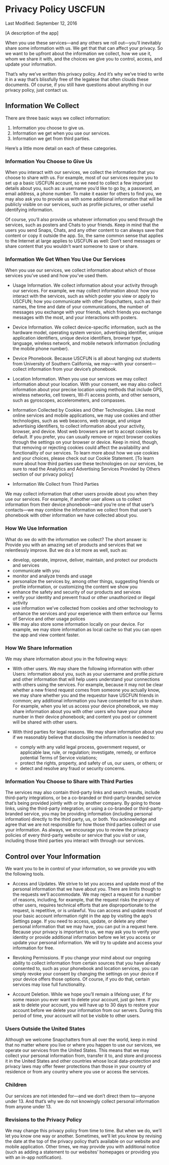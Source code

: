 # Privacy Policy USCFUN

Last Modified: September 12, 2016

[A description of the app]

When you use these services—and any others we roll out—you’ll inevitably share some information with us. We get that that can affect your privacy. So we want to be upfront about the information we collect, how we use it, whom we share it with, and the choices we give you to control, access, and update your information.

That’s why we’ve written this privacy policy. And it’s why we’ve tried to write it in a way that’s blissfully free of the legalese that often clouds these documents. Of course, if you still have questions about anything in our privacy policy, just contact us.

## Information We Collect

There are three basic ways we collect information:

1. Information you choose to give us.
2. Information we get when you use our services.
2. Information we get from third parties.

Here’s a little more detail on each of these categories.

### Information You Choose to Give Us

When you interact with our services, we collect the information that you choose
to share with us. For example, most of our services require you to set up a 
basic USCFUN account, so we need to collect a few important details about you, 
such as: a username you’d like to go by, a password, an email address,
a phone number.
To make it easier for others to find you, we may also ask you to provide us with
some additional information that will be publicly visible on our services,
such as profile pictures, or other useful identifying information.

Of course, you’ll also provide us whatever information you send through the
services, such as posters and Chats to your friends. Keep in mind that the
users you send Snaps, Chats, and any other content to can always save that
content or copy it outside the app. So, the same common sense that applies to
the Internet at large applies to USCFUN as well: Don’t send messages or share
content that you wouldn’t want someone to save or share.

### Information We Get When You Use Our Services

When you use our services, we collect information about which of those services
you’ve used and how you’ve used them. 

* Usage Information. We collect information about your activity through our
services. For example, we may collect information about: how you interact with
the services, such as which poster you view or apply to USCFUN; 
how you communicate with other Snapchatters, such as their names, the time and
date of your communications, the number of messages you exchange with your
friends, which friends you exchange messages with the most, and your
interactions with posters. 

* Device Information. We collect device-specific information, such as the
hardware model, operating system version, advertising identifier, 
unique application identifiers, unique device identifiers, browser type,
language, wireless network, and mobile network information
(including the mobile phone number). 

* Device Phonebook. Because USCFUN is all about hanging out students from
University of Southern California, we may—with your consent—collect information
from your device’s phonebook.

* Location Information. When you use our services we may collect information
about your location. With your consent, we may also collect information about
your precise location using methods that include GPS, wireless networks,
cell towers, Wi-Fi access points, and other sensors, such as gyroscopes,
accelerometers, and compasses.

* Information Collected by Cookies and Other Technologies.
Like most online services and mobile applications, we may use cookies and other
technologies, such as web beacons, web storage, and unique advertising
identifiers, to collect information about your activity, browser, and device.
Most web browsers are set to accept cookies by default. If you prefer, you can
usually remove or reject browser cookies through the settings on your browser or
device. Keep in mind, though, that removing or rejecting cookies could affect
the availability and functionality of our services. To learn more about how we
use cookies and your choices, please check out our Cookie Statement. 
[To learn more about how third parties use these technologies on our services, be sure to read the Analytics and Advertising Services Provided by Others section of our privacy policy]

* Information We Collect from Third Parties

We may collect information that other users provide about you when they use our
services. For example, if another user allows us to collect information from
their device phonebook—and you’re one of that user’s contacts—we may combine the
information we collect from that user’s phonebook with other information we have
collected about you. 


### How We Use Information

What do we do with the information we collect? The short answer is: 
Provide you with an amazing set of products and services that we relentlessly
improve. But we do a lot more as well, such as:

* develop, operate, improve, deliver, maintain, and protect our products and 
services
* communicate with you
* monitor and analyze trends and usage
* personalize the services by, among other things, suggesting friends or
profile information, or customizing the content we show you
* enhance the safety and security of our products and services
* verify your identity and prevent fraud or other unauthorized or illegal activity
* use information we’ve collected from cookies and other technology to enhance
the services and your experience with them
enforce our Terms of Service and other usage polices
* We may also store some information locally on your device. For example,
we may store information as local cache so that you can open the app and view
content faster.

### How We Share Information

We may share information about you in the following ways:

* With other users. We may share the following information with other Users:
information about you, such as your username and profile picture and other
information that will help users understand your connections with others
using the services. For example, because it may not be clear whether a new
friend request comes from someone you actually know, we may share whether you
and the requestor have USCFUN friends in common;
any additional information you have consented for us to share. For example,
when you let us access your device phonebook, we may share information about you
with other users who have your phone number in their device phonebook; and
content you post or comment will be shared with other users.

* With third parties for legal reasons. We may share information about you if
we reasonably believe that disclosing the information is needed to:
  + comply with any valid legal process, government request, or applicable law,
    rule, or regulation; investigate, remedy, or enforce potential Terms of Service violations;
  + protect the rights, property, and safety of us, our users, or others; or
  + detect and resolve any fraud or security concerns. 
  
### Information You Choose to Share with Third Parties

The services may also contain third-party links and search results, 
include third-party integrations, or be a co-branded or third-party-branded
service that’s being provided jointly with or by another company. By going to
those links, using the third-party integration, or using a co-branded or
third-party-branded service, you may be providing information 
(including personal information) directly to the third party, us, or both.
You acknowledge and agree that we are not responsible for how those third
parties collect or use your information. As always, we encourage you to review
the privacy policies of every third-party website or service that you visit or
use, including those third parties you interact with through our services.

## Control over Your Information

We want you to be in control of your information, so we provide you with the following tools.

* Access and Updates. We strive to let you access and update most of the
personal information that we have about you. There are limits though to the
requests we’ll accommodate. We may reject a request for a number of reasons,
including, for example, that the request risks the privacy of other users,
requires technical efforts that are disproportionate to the request, 
is repetitive, or is unlawful. You can access and update most of your basic
account information right in the app by visiting the app’s Settings page.
If you need to access, update, or delete any other personal information that
we may have, you can put in a request here. Because your privacy is important
to us, we may ask you to verify your identity or provide additional information
before we let you access or update your personal information. We will try to
update and access your information for free. 

* Revoking Permissions. If you change your mind about our ongoing ability to
collect information from certain sources that you have already consented to, 
such as your phonebook and location services, you can simply revoke your consent
by changing the settings on your device if your device offers those options.
Of course, if you do that, certain services may lose full functionality.

* Account Deletion. While we hope you’ll remain a lifelong user, if for some
reason you ever want to delete your account, just go here. 
If you ask to delete your account, you will have up to 30 days to 
restore your account before we delete your information from our servers. 
During this period of time, your account will not be visible to other users.

### Users Outside the United States

Although we welcome Snapchatters from all over the world, keep in mind that no
matter where you live or where you happen to use our services, we operate our
services from the United States. This means that we may collect your personal
information from, transfer it to, and store and process it in the United States
and other countries whose local data-protection and privacy laws may offer
fewer protections than those in your country of residence or from any country
where you use or access the services.

### Children

Our services are not intended for—and we don’t direct them to—anyone under 13.
And that’s why we do not knowingly collect personal information from anyone
under 13.

### Revisions to the Privacy Policy

We may change this privacy policy from time to time. But when we do, we’ll let
you know one way or another. Sometimes, we’ll let you know by revising the date
at the top of the privacy policy that’s available on our website and mobile
application. Other times, we may provide you with additional notice
(such as adding a statement to our websites’ homepages or providing you with an
in-app notification).
